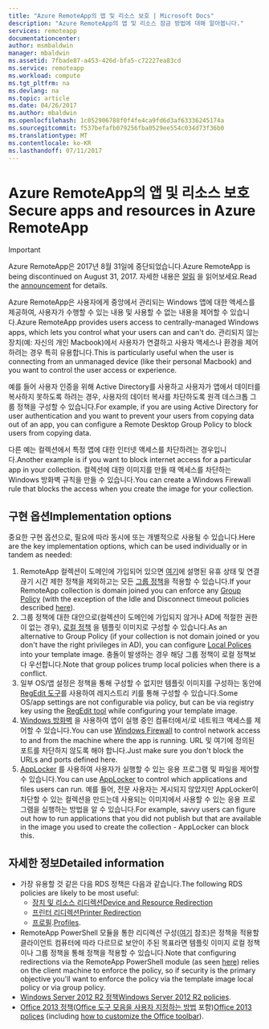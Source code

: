 ```yaml
---
title: "Azure RemoteApp의 앱 및 리소스 보호 | Microsoft Docs"
description: "Azure RemoteApp의 앱 및 리소스 잠금 방법에 대해 알아봅니다."
services: remoteapp
documentationcenter: 
author: msmbaldwin
manager: mbaldwin
ms.assetid: 7fbade87-a453-426d-bfa5-c72227ea83cd
ms.service: remoteapp
ms.workload: compute
ms.tgt_pltfrm: na
ms.devlang: na
ms.topic: article
ms.date: 04/26/2017
ms.author: mbaldwin
ms.openlocfilehash: 1c052906788f0f4fe4ca9fd6d3af63336245174a
ms.sourcegitcommit: f537befafb079256fba0529ee554c034d73f36b0
ms.translationtype: MT
ms.contentlocale: ko-KR
ms.lasthandoff: 07/11/2017
---
```

# <a name="secure-apps-and-resources-in-azure-remoteapp"></a><span data-ttu-id="6a410-103">Azure RemoteApp의 앱 및 리소스 보호</span><span class="sxs-lookup"><span data-stu-id="6a410-103">Secure apps and resources in Azure RemoteApp</span></span>
> [!IMPORTANT]
> <span data-ttu-id="6a410-104">Azure RemoteApp은 2017년 8월 31일에 중단되었습니다.</span><span class="sxs-lookup"><span data-stu-id="6a410-104">Azure RemoteApp is being discontinued on August 31, 2017.</span></span> <span data-ttu-id="6a410-105">자세한 내용은 [알림](https://go.microsoft.com/fwlink/?linkid=821148) 을 읽어보세요.</span><span class="sxs-lookup"><span data-stu-id="6a410-105">Read the [announcement](https://go.microsoft.com/fwlink/?linkid=821148) for details.</span></span>
> 
> 

<span data-ttu-id="6a410-106">Azure RemoteApp은 사용자에게 중앙에서 관리되는 Windows 앱에 대한 액세스를 제공하여, 사용자가 수행할 수 있는 내용 및 사용할 수 없는 내용을 제어할 수 있습니다.</span><span class="sxs-lookup"><span data-stu-id="6a410-106">Azure RemoteApp provides users access to centrally-managed Windows apps, which lets you control what your users can and can't do.</span></span>  <span data-ttu-id="6a410-107">관리되지 않는 장치(예: 자신의 개인 Macbook)에서 사용자가 연결하고 사용자 액세스나 환경을 제어하려는 경우 특히 유용합니다.</span><span class="sxs-lookup"><span data-stu-id="6a410-107">This is particularly useful when the user is connecting from an unmanaged device (like their personal Macbook) and you want to control the user access or experience.</span></span>

<span data-ttu-id="6a410-108">예를 들어 사용자 인증을 위해 Active Directory를 사용하고 사용자가 앱에서 데이터를 복사하지 못하도록 하려는 경우, 사용자의 데이터 복사를 차단하도록 원격 데스크톱 그룹 정책을 구성할 수 있습니다.</span><span class="sxs-lookup"><span data-stu-id="6a410-108">For example, if you are using Active Directory for user authentication and you want to prevent your users from copying data out of an app, you can configure a Remote Desktop Group Policy to block users from copying data.</span></span>

<span data-ttu-id="6a410-109">다른 예는 컬렉션에서 특정 앱에 대한 인터넷 액세스를 차단하려는 경우입니다.</span><span class="sxs-lookup"><span data-stu-id="6a410-109">Another example is if you want to block internet access for a particular app in your collection.</span></span> <span data-ttu-id="6a410-110">컬렉션에 대한 이미지를 만들 때 액세스를 차단하는 Windows 방화벽 규칙을 만들 수 있습니다.</span><span class="sxs-lookup"><span data-stu-id="6a410-110">You can create a Windows Firewall rule that blocks the access when you create the image for your collection.</span></span>

## <a name="implementation-options"></a><span data-ttu-id="6a410-111">구현 옵션</span><span class="sxs-lookup"><span data-stu-id="6a410-111">Implementation options</span></span>
  <span data-ttu-id="6a410-112">중요한 구현 옵션으로, 필요에 따라 동시에 또는 개별적으로 사용될 수 있습니다.</span><span class="sxs-lookup"><span data-stu-id="6a410-112">Here are the key implementation options, which can be used individually or in tandem as needed:</span></span>

1. <span data-ttu-id="6a410-113">RemoteApp 컬렉션이 도메인에 가입되어 있으면 [여기](../azure-subscription-service-limits.md)에 설명된 유휴 상태 및 연결 끊기 시간 제한 정책을 제외하고는 모든 [그룹 정책](https://technet.microsoft.com/library/cc725828.aspx)을 적용할 수 있습니다.</span><span class="sxs-lookup"><span data-stu-id="6a410-113">If your RemoteApp collection is domain joined you can enforce any [Group Policy](https://technet.microsoft.com/library/cc725828.aspx) (with the exception of the Idle and Disconnect timeout policies described [here](../azure-subscription-service-limits.md)).</span></span>
2. <span data-ttu-id="6a410-114">그룹 정책에 대한 대안으로(컬렉션이 도메인에 가입되지 않거나 AD에 적절한 권한이 없는 경우), [로컬 정책](https://technet.microsoft.com/library/cc775702.aspx) 을 템플릿 이미지로 구성할 수 있습니다.</span><span class="sxs-lookup"><span data-stu-id="6a410-114">As an alternative to Group Policy (if your collection is not domain joined or you don't have the right privileges in AD), you can configure [Local Polices](https://technet.microsoft.com/library/cc775702.aspx) into your template image.</span></span>  <span data-ttu-id="6a410-115">충돌이 발생하는 경우 해당 그룹 정책이 로컬 정책보다 우선합니다.</span><span class="sxs-lookup"><span data-stu-id="6a410-115">Note that group polices trump local policies when there is a conflict.</span></span>
3. <span data-ttu-id="6a410-116">일부 OS/앱 설정은 정책을 통해 구성할 수 없지만 템플릿 이미지를 구성하는 동안에 [RegEdit 도구](remoteapp-hybridtrouble.md)를 사용하여 레지스트리 키를 통해 구성할 수 있습니다.</span><span class="sxs-lookup"><span data-stu-id="6a410-116">Some OS/app settings are not configurable via policy, but can be via registry key using the [RegEdit tool](remoteapp-hybridtrouble.md) while configuring your template image.</span></span>
4. <span data-ttu-id="6a410-117">[Windows 방화벽](http://windows.microsoft.com/en-US/windows-8/Windows-Firewall-from-start-to-finish) 을 사용하여 앱이 실행 중인 컴퓨터에서/로 네트워크 액세스를 제어할 수 있습니다.</span><span class="sxs-lookup"><span data-stu-id="6a410-117">You can use [Windows Firewall](http://windows.microsoft.com/en-US/windows-8/Windows-Firewall-from-start-to-finish) to control network access to and from the machine where the app is running.</span></span> <span data-ttu-id="6a410-118">URL 및 여기에 정의된 포트를 차단하지 않도록 해야 합니다.</span><span class="sxs-lookup"><span data-stu-id="6a410-118">Just make sure you don't block the URLs and ports defined here.</span></span>
5. <span data-ttu-id="6a410-119">[AppLocker](https://technet.microsoft.com/library/hh831440.aspx) 를 사용하여 사용자가 실행할 수 있는 응용 프로그램 및 파일을 제어할 수 있습니다.</span><span class="sxs-lookup"><span data-stu-id="6a410-119">You can use [AppLocker](https://technet.microsoft.com/library/hh831440.aspx) to control which applications and files users can run.</span></span> <span data-ttu-id="6a410-120">예를 들어, 전문 사용자는 게시되지 않았지만 AppLocker이 차단할 수 있는 컬렉션을 만드는데 사용되는 이미지에서 사용할 수 있는 응용 프로그램을 실행하는 방법을 알 수 있습니다.</span><span class="sxs-lookup"><span data-stu-id="6a410-120">For example, savvy users can figure out how to run applications that you did not publish but that are available in the image you used to create the collection - AppLocker can block this.</span></span>

## <a name="detailed-information"></a><span data-ttu-id="6a410-121">자세한 정보</span><span class="sxs-lookup"><span data-stu-id="6a410-121">Detailed information</span></span>
* <span data-ttu-id="6a410-122">가장 유용할 것 같은 다음 RDS 정책은 다음과 같습니다.</span><span class="sxs-lookup"><span data-stu-id="6a410-122">The following RDS policies are likely to be most useful:</span></span>
  * [<span data-ttu-id="6a410-123">장치 및 리소스 리디렉션</span><span class="sxs-lookup"><span data-stu-id="6a410-123">Device and Resource Redirection</span></span>](https://technet.microsoft.com/library/ee791794.aspx)
  * [<span data-ttu-id="6a410-124">프린터 리디렉션</span><span class="sxs-lookup"><span data-stu-id="6a410-124">Printer Redirection</span></span>](https://technet.microsoft.com/library/ee791784.aspx)
  * <span data-ttu-id="6a410-125">[프로필](https://technet.microsoft.com/library/ee791865.aspx).</span><span class="sxs-lookup"><span data-stu-id="6a410-125">[Profiles](https://technet.microsoft.com/library/ee791865.aspx).</span></span>
* <span data-ttu-id="6a410-126">RemoteApp PowerShell 모듈을 통한 리디렉션 구성([여기](remoteapp-redirection.md) 참조)은 정책을 적용할 클라이언트 컴퓨터에 따라 다르므로 보안이 주된 목표라면 템플릿 이미지 로컬 정책이나 그룹 정책을 통해 정책을 적용할 수 있습니다.</span><span class="sxs-lookup"><span data-stu-id="6a410-126">Note that configuring redirections via the RemoteApp PowerShell module (as seen [here](remoteapp-redirection.md)) relies on the client machine to enforce the policy, so if security is the primary objective you'll want to enforce the policy via the template image local policy or via group policy.</span></span>
* <span data-ttu-id="6a410-127">[Windows Server 2012 R2 정책](https://technet.microsoft.com/library/hh831791.aspx)</span><span class="sxs-lookup"><span data-stu-id="6a410-127">[Windows Server 2012 R2 policies](https://technet.microsoft.com/library/hh831791.aspx).</span></span>
* <span data-ttu-id="6a410-128">[Office 2013 정책](https://technet.microsoft.com/library/cc178969.aspx)([Office 도구 모음을 사용자 지정하는 방법](https://technet.microsoft.com/library/cc179143.aspx) 포함)</span><span class="sxs-lookup"><span data-stu-id="6a410-128">[Office 2013 polices](https://technet.microsoft.com/library/cc178969.aspx) (including [how to customize the Office toolbar](https://technet.microsoft.com/library/cc179143.aspx)).</span></span>

